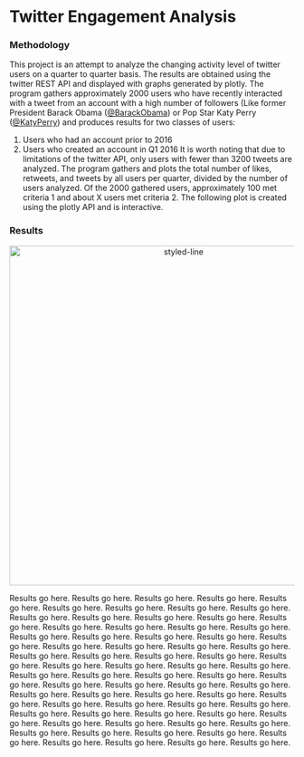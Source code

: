 # Twitter Engagement Analysis

### Methodology

This project is an attempt to analyze the changing activity level of twitter users on a quarter to quarter basis. The results are obtained using the twitter REST API and displayed with graphs generated by plotly. The program gathers approximately 2000 users who have recently interacted with a tweet from an account with a high number of followers (Like former President Barack Obama ([@BarackObama](https://twitter.com/barackobama)) or Pop Star Katy Perry ([@KatyPerry](https://twitter.com/katyperry)) and produces results for two classes of users:
1) Users who had an account prior to 2016
2) Users who created an account in Q1 2016
It is worth noting that due to limitations of the twitter API, only users with fewer than 3200 tweets are analyzed. The program gathers and plots the total number of likes, retweets, and tweets by all users per quarter, divided by the number of users analyzed. Of the 2000 gathered users, approximately 100 met criteria 1 and about X users met criteria 2. The following plot is created using the plotly API and is interactive. 

### Results

<div>
    <a href="https://plot.ly/~siddiki/5/?share_key=A8EvcNHDElNb4ehiDmWgSA" target="_blank" title="styled-line" style="display: block; text-align: center;"><img src="https://plot.ly/~siddiki/5.png?share_key=A8EvcNHDElNb4ehiDmWgSA" alt="styled-line" style="max-width: 100%;width: 600px;"  width="600" onerror="this.onerror=null;this.src='https://plot.ly/404.png';" /></a>
    <script data-plotly="siddiki:5" sharekey-plotly="A8EvcNHDElNb4ehiDmWgSA" src="https://plot.ly/embed.js" async></script>
</div>


Results go here. Results go here. Results go here. Results go here. Results go here. Results go here. Results go here. Results go here. Results go here. Results go here. Results go here. Results go here. Results go here. Results go here. Results go here. Results go here. Results go here. Results go here. Results go here. Results go here. Results go here. Results go here. Results go here. Results go here. Results go here. Results go here. Results go here. Results go here. Results go here. Results go here. Results go here. Results go here. Results go here. Results go here. Results go here. Results go here. Results go here. Results go here. Results go here. Results go here. Results go here. Results go here. Results go here. Results go here. Results go here. Results go here. Results go here. Results go here. Results go here. Results go here. Results go here. Results go here. Results go here. Results go here. Results go here. Results go here. Results go here. Results go here. Results go here. Results go here. Results go here. Results go here. Results go here. Results go here. Results go here. Results go here. Results go here. Results go here. Results go here. Results go here. Results go here. Results go here. 


